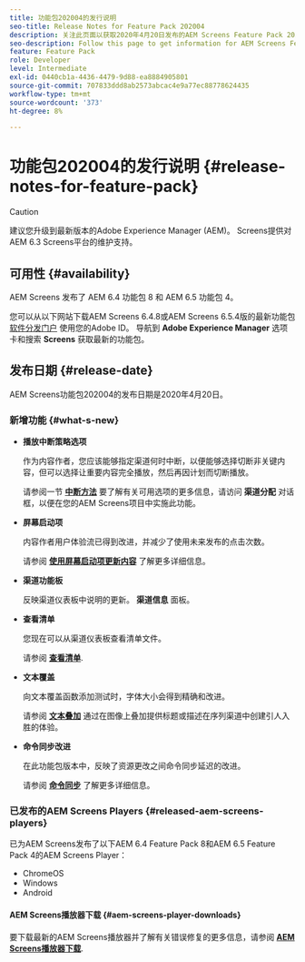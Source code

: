 ```yaml
---
title: 功能包202004的发行说明
seo-title: Release Notes for Feature Pack 202004
description: 关注此页面以获取2020年4月20日发布的AEM Screens Feature Pack 202004的信息。
seo-description: Follow this page to get information for AEM Screens Feature Pack 202004 released on April 20, 2020.
feature: Feature Pack
role: Developer
level: Intermediate
exl-id: 0440cb1a-4436-4479-9d88-ea8884905801
source-git-commit: 707833ddd8ab2573abcac4e9a77ec88778624435
workflow-type: tm+mt
source-wordcount: '373'
ht-degree: 8%

---
```


# 功能包202004的发行说明 {#release-notes-for-feature-pack}

>[!CAUTION]
>
>建议您升级到最新版本的Adobe Experience Manager (AEM)。 Screens提供对AEM 6.3 Screens平台的维护支持。

## 可用性 {#availability}

AEM Screens 发布了 AEM 6.4 功能包 8 和 AEM 6.5 功能包 4。

您可以从以下网站下载AEM Screens 6.4.8或AEM Screens 6.5.4版的最新功能包 [软件分发门户](https://experience.adobe.com/#/downloads/content/software-distribution/en/aem.html) 使用您的Adobe ID。 导航到 **Adobe Experience Manager** 选项卡和搜索 **Screens** 获取最新的功能包。

## 发布日期 {#release-date}

AEM Screens功能包202004的发布日期是2020年4月20日。

### 新增功能 {#what-s-new}

* **播放中断策略选项**

   作为内容作者，您应该能够指定渠道何时中断，以便能够选择切断非关键内容，但可以选择让重要内容完全播放，然后再因计划而切断播放。

   请参阅一节 **[中断方法](/help/user-guide/channel-assignment.md#interruption-method-channel)** 要了解有关可用选项的更多信息，请访问 **渠道分配** 对话框，以便在您的AEM Screens项目中实施此功能。

* **屏幕启动项**

   内容作者用户体验流已得到改进，并减少了使用未来发布的点击次数。

   请参阅 **[使用屏幕启动项更新内容](launches.md)** 了解更多详细信息。

* **渠道功能板**

   反映渠道仪表板中说明的更新。 **渠道信息** 面板。


* **查看清单**

   您现在可以从渠道仪表板查看清单文件。

   请参阅 **[查看清单](/help/user-guide/managing-channels.md#view-manifest)**.

* **文本覆盖**

   向文本覆盖函数添加测试时，字体大小会得到精确和改进。

   请参阅 **[文本叠加](text-overlay.md)** 通过在图像上叠加提供标题或描述在序列渠道中创建引人入胜的体验。

* **命令同步改进**

   在此功能包版本中，反映了资源更改之间命令同步延迟的改进。

   请参阅 **[命令同步](using-command-sync.md)** 了解更多详细信息。

### 已发布的AEM Screens Players {#released-aem-screens-players}

已为AEM Screens发布了以下AEM 6.4 Feature Pack 8和AEM 6.5 Feature Pack 4的AEM Screens Player：

* ChromeOS
* Windows
* Android

#### AEM Screens播放器下载  {#aem-screens-player-downloads}

要下载最新的AEM Screens播放器并了解有关错误修复的更多信息，请参阅 **[AEM Screens播放器下载](https://download.macromedia.com/screens/)**.
